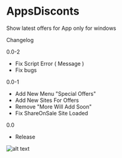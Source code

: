 # AppsDisconts
Show latest offers for App only for windows

Changelog

0.0-2
- Fix Script Error ( Message )
- Fix bugs




0.0-1

- Add New Menu "Special Offers"
- Add New Sites For Offers
- Remove "More Will Add Soon"
- Fix ShareOnSale Site Loaded




0.0 

- Release



![alt text](AppsDisconts/ScreenShot_20170104174952.png "Description goes here")
